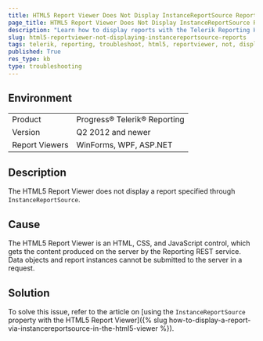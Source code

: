 ```yaml
---
title: HTML5 Report Viewer Does Not Display InstanceReportSource Reports
page_title: HTML5 Report Viewer Does Not Display InstanceReportSource Reports
description: "Learn how to display reports with the Telerik Reporting HTML5 ReportViewer specified with the InstanceReportSource."
slug: html5-reportviewer-not-displaying-instancereportsource-reports
tags: telerik, reporting, troubleshoot, html5, reportviewer, not, displaying, instacereportsource, reports
published: True
res_type: kb
type: troubleshooting
---
```


## Environment

<table>
	<tbody>
		<tr>
			<td>Product</td>
			<td>Progress® Telerik® Reporting</td>
		</tr>
		<tr>
			<td>Version</td>
			<td>Q2 2012 and newer</td>
		</tr>
	        <tr>
			<td>Report Viewers</td>
			<td>WinForms, WPF, ASP.NET</td>
		</tr>
	</tbody>
</table>

## Description

The HTML5 Report Viewer does not display a report specified through `InstanceReportSource`.

## Cause

The HTML5 Report Viewer is an HTML, CSS, and JavaScript control, which gets the content produced on the server by the Reporting REST service. Data objects and report instances cannot be submitted to the server in a request.

## Solution  

To solve this issue, refer to the article on [using the `InstanceReportSource` property with the HTML5 Report Viewer]({% slug how-to-display-a-report-via-instancereportsource-in-the-html5-viewer %}).
